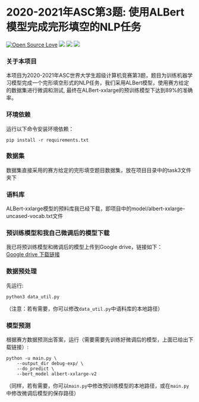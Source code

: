 <!--
 * @Descripttion: 
 * @Version: 1.0
 * @Author: ZhangHongYu
 * @Date: 2022-02-05 18:23:00
 * @LastEditors: ZhangHongYu
 * @LastEditTime: 2022-05-17 22:03:13
-->

# 2020-2021年ASC第3题: 使用ALBert模型完成完形填空的NLP任务

[![Open Source Love](https://badges.frapsoft.com/os/v2/open-source.svg?v=103)](https://github.com/orion-orion/Cloze_Test)
[![](https://img.shields.io/github/license/orion-orion/Cloze_Test)](https://github.com/orion-orion/Cloze_Test/blob/master/LICENSE)
[![](https://img.shields.io/github/stars/orion-orion/Cloze_Test?style=social)](https://github.com/orion-orion/Cloze_Test)
[![](https://img.shields.io/github/issues/orion-orion/Cloze_Test)](https://github.com/orion-orion/Cloze_Test/issues)
### 关于本项目
本项目为2020-2021年ASC世界大学生超级计算机竞赛第3题，题目为训练机器学习模型完成一个完形填空形式的NLP任务，我们采用ALBert模型，使用赛方给定的数据集进行微调和测试, 最终在ALBert-xxlarge的预训练模型下达到89%的准确率。


### 环境依赖
运行以下命令安装环境依赖：

```shell
pip install -r requirements.txt
```


### 数据集
数据集直接采用的赛方给定的完形填空题目数据集，放在项目目录中的task3文件夹下

### 语料库
ALBert-xxlarge模型的预料库我已经下载，即项目中的model/albert-xxlarge-uncased-vocab.txt文件

### 预训练模型和我自己微调后的模型下载
我已将预训练模型和微调后的模型上传到Google drive，链接如下：  
[Google drive 下载链接](https://drive.google.com/drive/folders/1a1yQemukD8-m-XcOXg3akyxE_6tVgO1L?usp=sharing)


### 数据预处理
先运行:
```
python3 data_util.py
```
（注意：若有需要，你可以修改`data_util.py`中语料库的本地路径）


### 模型预测 
根据赛方数据预测出答案，运行（需要需要先训练好微调后的模型，上面已给出下载链接）:
```
python -u main.py \
    --output_dir debug-exp/ \
    --do_predict \
    --bert_model albert-xxlarge-v2
```
（同样，若有需要，你可以`main.py`中修改预训练模型的本地路径，或在`main.py`中修改微调后模型的保存路径）


